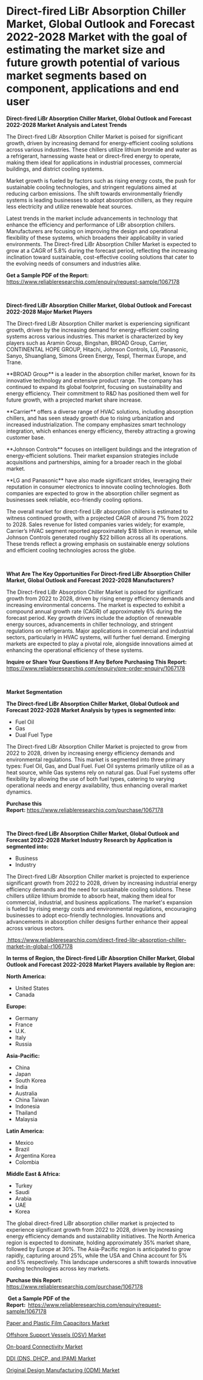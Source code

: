 <p><h1>Direct-fired LiBr Absorption Chiller Market, Global Outlook and Forecast 2022-2028 Market with the goal of estimating the market size and future growth potential of various market segments based on component, applications and end user</h1></p><p><strong>Direct-fired LiBr Absorption Chiller Market, Global Outlook and Forecast 2022-2028 Market Analysis and Latest Trends</strong></p>
<p><p>The Direct-fired LiBr Absorption Chiller Market is poised for significant growth, driven by increasing demand for energy-efficient cooling solutions across various industries. These chillers utilize lithium bromide and water as a refrigerant, harnessing waste heat or direct-fired energy to operate, making them ideal for applications in industrial processes, commercial buildings, and district cooling systems.</p><p>Market growth is fueled by factors such as rising energy costs, the push for sustainable cooling technologies, and stringent regulations aimed at reducing carbon emissions. The shift towards environmentally friendly systems is leading businesses to adopt absorption chillers, as they require less electricity and utilize renewable heat sources.</p><p>Latest trends in the market include advancements in technology that enhance the efficiency and performance of LiBr absorption chillers. Manufacturers are focusing on improving the design and operational flexibility of these systems, which broadens their applicability in varied environments. The Direct-fired LiBr Absorption Chiller Market is expected to grow at a CAGR of 5.8% during the forecast period, reflecting the increasing inclination toward sustainable, cost-effective cooling solutions that cater to the evolving needs of consumers and industries alike.</p></p>
<p><strong>Get a Sample PDF of the Report:&nbsp;</strong> <a href="https://www.reliableresearchiq.com/enquiry/request-sample/1067178?utm_campaign=1106&utm_medium=2&utm_source=Github&utm_content=ia&utm_term=11102024&utm_id=direct-fired-libr-absorption-chiller-market-global-outlook-and-forecast-2022-2028">https://www.reliableresearchiq.com/enquiry/request-sample/1067178</a></p>
<p>&nbsp;</p>
<p><strong>Direct-fired LiBr Absorption Chiller Market, Global Outlook and Forecast 2022-2028 Major Market Players</strong></p>
<p><p>The Direct-fired LiBr Absorption Chiller market is experiencing significant growth, driven by the increasing demand for energy-efficient cooling systems across various industries. This market is characterized by key players such as Aramin Group, Bingshan, BROAD Group, Carrier, CONTINENTAL HOPE GROUP, Hitachi, Johnson Controls, LG, Panasonic, Sanyo, Shuangliang, Simons Green Energy, Tespl, Thermax Europe, and Trane.</p><p>**BROAD Group** is a leader in the absorption chiller market, known for its innovative technology and extensive product range. The company has continued to expand its global footprint, focusing on sustainability and energy efficiency. Their commitment to R&D has positioned them well for future growth, with a projected market share increase.</p><p>**Carrier** offers a diverse range of HVAC solutions, including absorption chillers, and has seen steady growth due to rising urbanization and increased industrialization. The company emphasizes smart technology integration, which enhances energy efficiency, thereby attracting a growing customer base.</p><p>**Johnson Controls** focuses on intelligent buildings and the integration of energy-efficient solutions. Their market expansion strategies include acquisitions and partnerships, aiming for a broader reach in the global market.</p><p>**LG and Panasonic** have also made significant strides, leveraging their reputation in consumer electronics to innovate cooling technologies. Both companies are expected to grow in the absorption chiller segment as businesses seek reliable, eco-friendly cooling options.</p><p>The overall market for direct-fired LiBr absorption chillers is estimated to witness continued growth, with a projected CAGR of around 7% from 2022 to 2028. Sales revenue for listed companies varies widely; for example, Carrier’s HVAC segment reported approximately $18 billion in revenue, while Johnson Controls generated roughly $22 billion across all its operations. These trends reflect a growing emphasis on sustainable energy solutions and efficient cooling technologies across the globe.</p></p>
<p>&nbsp;</p>
<p><strong>What Are The Key Opportunities For Direct-fired LiBr Absorption Chiller Market, Global Outlook and Forecast 2022-2028 Manufacturers?</strong></p>
<p><p>The Direct-fired LiBr Absorption Chiller Market is poised for significant growth from 2022 to 2028, driven by rising energy efficiency demands and increasing environmental concerns. The market is expected to exhibit a compound annual growth rate (CAGR) of approximately 6% during the forecast period. Key growth drivers include the adoption of renewable energy sources, advancements in chiller technology, and stringent regulations on refrigerants. Major applications in commercial and industrial sectors, particularly in HVAC systems, will further fuel demand. Emerging markets are expected to play a pivotal role, alongside innovations aimed at enhancing the operational efficiency of these systems.</p></p>
<p><strong>Inquire or Share Your Questions If Any Before Purchasing This Report:</strong> <a href="https://www.reliableresearchiq.com/enquiry/pre-order-enquiry/1067178?utm_campaign=1106&utm_medium=2&utm_source=Github&utm_content=ia&utm_term=11102024&utm_id=direct-fired-libr-absorption-chiller-market-global-outlook-and-forecast-2022-2028">https://www.reliableresearchiq.com/enquiry/pre-order-enquiry/1067178</a></p>
<p>&nbsp;</p>
<p><strong>Market Segmentation</strong></p>
<p><strong>The Direct-fired LiBr Absorption Chiller Market, Global Outlook and Forecast 2022-2028 Market Analysis by types is segmented into:</strong></p>
<p><ul><li>Fuel Oil</li><li>Gas</li><li>Dual Fuel Type</li></ul></p>
<p><p>The Direct-fired LiBr Absorption Chiller Market is projected to grow from 2022 to 2028, driven by increasing energy efficiency demands and environmental regulations. This market is segmented into three primary types: Fuel Oil, Gas, and Dual Fuel. Fuel Oil systems primarily utilize oil as a heat source, while Gas systems rely on natural gas. Dual Fuel systems offer flexibility by allowing the use of both fuel types, catering to varying operational needs and energy availability, thus enhancing overall market dynamics.</p></p>
<p><strong>Purchase this Report:&nbsp;</strong><a href="https://www.reliableresearchiq.com/purchase/1067178?utm_campaign=1106&utm_medium=2&utm_source=Github&utm_content=ia&utm_term=11102024&utm_id=direct-fired-libr-absorption-chiller-market-global-outlook-and-forecast-2022-2028">https://www.reliableresearchiq.com/purchase/1067178</a></p>
<p>&nbsp;</p>
<p><strong>The Direct-fired LiBr Absorption Chiller Market, Global Outlook and Forecast 2022-2028 Market Industry Research by Application is segmented into:</strong></p>
<p><ul><li>Business</li><li>Industry</li></ul></p>
<p><p>The Direct-fired LiBr Absorption Chiller market is projected to experience significant growth from 2022 to 2028, driven by increasing industrial energy efficiency demands and the need for sustainable cooling solutions. These chillers utilize lithium bromide to absorb heat, making them ideal for commercial, industrial, and business applications. The market's expansion is fueled by rising energy costs and environmental regulations, encouraging businesses to adopt eco-friendly technologies. Innovations and advancements in absorption chiller designs further enhance their appeal across various sectors.</p></p>
<p><a href="https://www.reliableresearchiq.com/direct-fired-libr-absorption-chiller-market-in-global-r1067178?utm_campaign=1106&utm_medium=2&utm_source=Github&utm_content=ia&utm_term=11102024&utm_id=direct-fired-libr-absorption-chiller-market-global-outlook-and-forecast-2022-2028">&nbsp;https://www.reliableresearchiq.com/direct-fired-libr-absorption-chiller-market-in-global-r1067178</a></p>
<p><strong>In terms of Region, the Direct-fired LiBr Absorption Chiller Market, Global Outlook and Forecast 2022-2028 Market Players available by Region are:</strong></p>
<p>
    <p> <strong> North America: </strong>
        <ul>
            <li>United States</li>
            <li>Canada</li>
        </ul>
        </p> 
    <p> <strong> Europe: </strong>
        <ul>
            <li>Germany</li>
            <li>France</li>
            <li>U.K.</li>
            <li>Italy</li>
            <li>Russia</li>
        </ul>
        </p> 
    <p> <strong> Asia-Pacific: </strong>
        <ul>
            <li>China</li>
            <li>Japan</li>
            <li>South Korea</li>
            <li>India</li>
            <li>Australia</li>
            <li>China Taiwan</li>
            <li>Indonesia</li>
            <li>Thailand</li>
            <li>Malaysia</li>
        </ul>
        </p> 
    <p> <strong> Latin America: </strong>
        <ul>
            <li>Mexico</li>
            <li>Brazil</li>
            <li>Argentina Korea</li>
            <li>Colombia</li>
        </ul>
        </p> 
    <p> <strong> Middle East & Africa: </strong>
        <ul>
            <li>Turkey</li>
            <li>Saudi</li>
            <li>Arabia</li>
            <li>UAE</li>
            <li>Korea</li>
        </ul>
    </p>
    </p>
<p><p>The global direct-fired LiBr absorption chiller market is projected to experience significant growth from 2022 to 2028, driven by increasing energy efficiency demands and sustainability initiatives. The North America region is expected to dominate, holding approximately 35% market share, followed by Europe at 30%. The Asia-Pacific region is anticipated to grow rapidly, capturing around 25%, while the USA and China account for 5% and 5% respectively. This landscape underscores a shift towards innovative cooling technologies across key markets.</p></p>
<p><strong>Purchase this Report: </strong><a href="https://www.reliableresearchiq.com/purchase/1067178?utm_campaign=1106&utm_medium=2&utm_source=Github&utm_content=ia&utm_term=11102024&utm_id=direct-fired-libr-absorption-chiller-market-global-outlook-and-forecast-2022-2028">https://www.reliableresearchiq.com/purchase/1067178</a></p>
<p>&nbsp;<strong>Get a Sample PDF of the Report:&nbsp;&nbsp;</strong><a href="https://www.reliableresearchiq.com/enquiry/request-sample/1067178?utm_campaign=1106&utm_medium=2&utm_source=Github&utm_content=ia&utm_term=11102024&utm_id=direct-fired-libr-absorption-chiller-market-global-outlook-and-forecast-2022-2028">https://www.reliableresearchiq.com/enquiry/request-sample/1067178</a></p>
<p><strong></strong></p>
<p><p><a href="https://www.linkedin.com/pulse/paper-plastic-film-capacitors-market-industry-trends-forecast-8m3bf?utm_campaign=1106&utm_medium=2&utm_source=Github&utm_content=ia&utm_term=11102024&utm_id=direct-fired-libr-absorption-chiller-market-global-outlook-and-forecast-2022-2028">Paper and Plastic Film Capacitors Market</a></p><p><a href="https://www.linkedin.com/pulse/offshore-support-vessels-osv-market-refracting-trends-consumer-jji7e?utm_campaign=1106&utm_medium=2&utm_source=Github&utm_content=ia&utm_term=11102024&utm_id=direct-fired-libr-absorption-chiller-market-global-outlook-and-forecast-2022-2028">Offshore Support Vessels (OSV) Market</a></p><p><a href="https://issuu.com/reportprime-2/docs/on-board-connectivity-market-size-2_1017d6c2ac3d9d?utm_campaign=1106&utm_medium=2&utm_source=Github&utm_content=ia&utm_term=11102024&utm_id=direct-fired-libr-absorption-chiller-market-global-outlook-and-forecast-2022-2028">On-board Connectivity Market</a></p><p><a href="https://issuu.com/reportprime-2/docs/ddi-dns-dhcp-and-ipam-market-size-2_bc3dab00b27de6?utm_campaign=1106&utm_medium=2&utm_source=Github&utm_content=ia&utm_term=11102024&utm_id=direct-fired-libr-absorption-chiller-market-global-outlook-and-forecast-2022-2028">DDI (DNS, DHCP, and IPAM) Market</a></p><p><a href="https://www.linkedin.com/pulse/in-depth-original-design-manufacturing-odm-market-review-dobxe?utm_campaign=1106&utm_medium=2&utm_source=Github&utm_content=ia&utm_term=11102024&utm_id=direct-fired-libr-absorption-chiller-market-global-outlook-and-forecast-2022-2028">Original Design Manufacturing (ODM) Market</a></p></p>